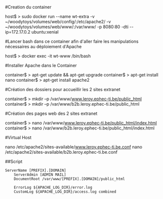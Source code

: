 #Creation du container

host$ > sudo docker run --name wt-extra -v ~/woodytoys/volumes/web/config/:/etc/apache2/ -v ~/woodytoys/volumes/web/www/:/var/www/ -p 8080:80 -dti --ip=172.17.0.2 ubuntu:xenial 

#Lancer bash dans ce container afin d'aller faire les manipulations nécessaires au déploiement d'Apache

host$ > docker exec -it wt-www /bin/bash

#Installer Apache dans le Container

container$ > apt-get update && apt-get upgrade
container$ > apt-get install nano
container$ > apt-get install apache2

#Création des dossiers pour accueillir les 2 sites extranet

container$ > mkdir –p /var/www/www.leroy.ephec-ti.be/public_html
container$ > mkdir –p /var/www/b2b.leroy.ephec-ti.be/public_html

#Création des pages web des 2 sites extranet

container$ > nano /var/www/www.leroy.ephec-ti.be/public_html/index.html
container$ > nano /var/www/b2b.leroy.ephec-ti.be/public_html/index.html

#Virtual Host

nano /etc/apache2/sites-available/www.leroy.ephec-ti.be.conf
nano /etc/apache2/sites-available/b2b.leroy.ephec-ti.be.conf

##Script

    ServerName [PREFIX].[DOMAIN]
        ServerAdmin [ADMIN MAIL]
        DocumentRoot /var/www/[PREFIX].[DOMAIN]/public_html

        ErrorLog ${APACHE_LOG_DIR}/error.log
        CustomLog ${APACHE_LOG_DIR}/access.log combined